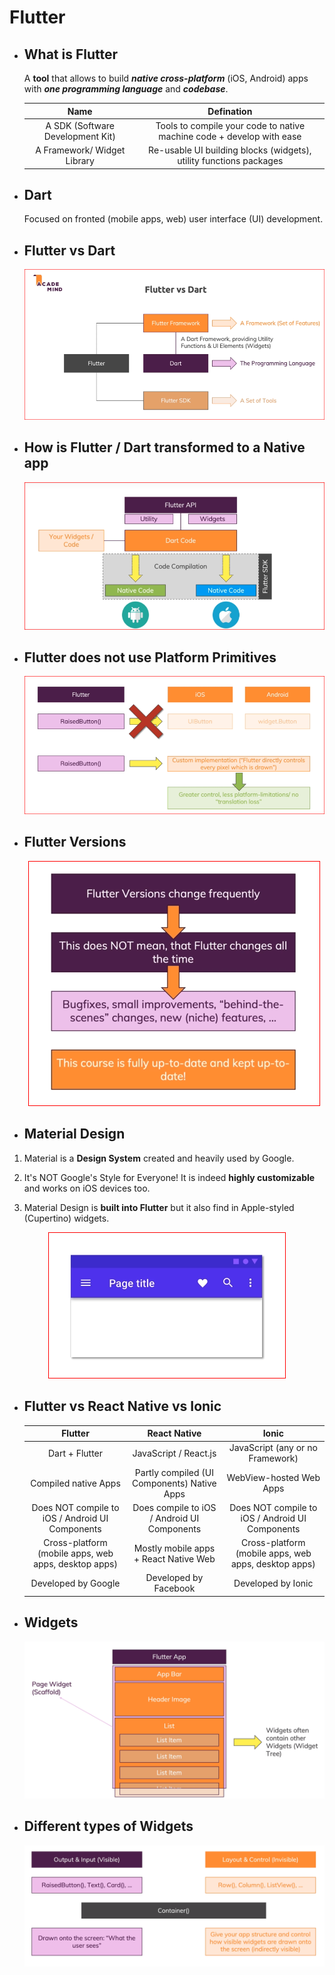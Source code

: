 # Flutter

* ## **What is Flutter**
  A **tool** that allows to build ***native cross-platform*** (iOS, Android) apps with ***one programming language*** and ***codebase***.

  <p align="center">

    | Name | Defination |
    |:---:|:---:|
    | A SDK (Software Development Kit) | Tools to compile your code to native machine code + develop with ease |
    | A Framework/ Widget Library | Re-usable UI building blocks (widgets), utility functions packages |

  </p>
  

* ## **Dart**

  Focused on fronted (mobile apps, web) user interface (UI) development.

* ## **Flutter vs Dart**
  <p align="center">
    <img src="./images/fluttervsdart.png" alt="flutter vs dart">
  </p>
  
* ## **How is Flutter / Dart transformed to a Native app**
  
  <p align="center">
    <img src="./images/compiler.png" alt="compilation">
  </p>

* ## **Flutter does not use Platform Primitives**

  <p align="center">
    <img src="./images/raisedbutton.png" alt="platform">
  </p>

* ## **Flutter Versions**

  <p align="center">
    <img src="./images/flutterversions.png" alt="flutter versions">
  </p>

* ## **Material Design**

1. Material is a **Design System** created and heavily used by Google.

2. It's NOT Google's Style for Everyone! It is indeed **highly customizable** and works on iOS devices too.

3. Material Design is **built into Flutter** but it also find in Apple-styled (Cupertino) widgets.

  <p align="center">
    <img src="./images/material.png" alt="material design">
  </p>

* ## **Flutter vs React Native vs Ionic**
  
  <p align="center">

    | Flutter | React Native | Ionic |
    |:---:|:---:|:---:|
    |Dart + Flutter | JavaScript / React.js | JavaScript (any or no Framework) |
    | Compiled native Apps | Partly compiled (UI Components) Native Apps | WebView-hosted Web Apps |
    | Does NOT compile to iOS / Android UI Components | Does compile to iOS / Android UI Components | Does NOT compile to iOS / Android UI Components |
    | Cross-platform (mobile apps, web apps, desktop apps) | Mostly mobile apps + React Native Web | Cross-platform (mobile apps, web apps, desktop apps) |
    | Developed by Google | Developed by Facebook | Developed by Ionic |

    </p>

* ## Widgets

  <p align="center">
    <img src="./images/widgets.png" alt="Widgets">
  </p>

* ## Different types of Widgets

  <p align="center">
    <img src="./images/widgetstype.png" alt="Widget Type">
  </p>